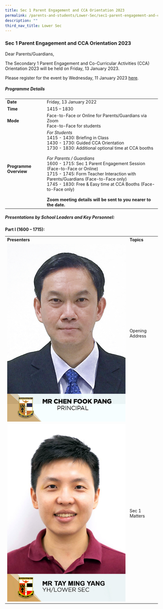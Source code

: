 ```yaml
---
title: Sec 1 Parent Engagement and CCA Orientation 2023
permalink: /parents-and-students/Lower-Sec/sec1-parent-engagement-and-cca-orientation2023/
description: ""
third_nav_title: Lower Sec
---
```

### Sec 1 Parent Engagement and CCA Orientation 2023

Dear Parents/Guardians,

The Secondary 1 Parent Engagement and Co-Curricular Activities (CCA) Orientation 2023 will be held on Friday, 13 January 2023.

Please register for the event by Wednesday, 11 January 2023 [here](https://go.gov.sg/s1-pes-cca-2023).

##### Programme Details

<table>
  <tbody><tr>
    <td><b>Date</b></td>
    <td>Friday, 13 January 2022</td>
  </tr>
 <tr>
    <td><b>Time</b></td>
    <td>1415 – 1830</td>
  </tr>
 <tr>
    <td><b>Mode</b></td>
    <td>Face-to-Face or Online for Parents/Guardians via Zoom<br>Face-to-Face for students
</td>
  </tr>
 <tr>
    <td><b>Programme Overview</b></td>
	 <td><i>For Students</i><br>1415 - 1430: Briefing in Class<br>1430 - 1730: Guided CCA Orientation<br>1730 - 1830: Additional optional time at CCA booths<br><br><i>For Parents / Guardians</i><br>1600 - 1715: Sec 1 Parent Engagement Session (Face-to-Face or Online)<br>1715 - 1745: Form Teacher Interaction with Parents/Guardians (Face-to-Face only)<br>1745 - 1830: Free &amp; Easy time at CCA Booths
		 (Face-to-Face only)<br><br><b>Zoom meeting details will be 
sent to you nearer to the date. 
</b>
</td>
  </tr>
</tbody></table>

##### Presentations by School Leaders and Key Personnel:

**Part I (1600 – 1715):**

<table>
  <tbody><tr>
    <td><b>Presenters</b></td>
		<td><b>Topics</b></td>
  </tr>
	  <tr>
    <td><img src="/images/School%20Steering%20Committee/Chen%20Fook%20Pang.jpg">
		</td><td>Opening Address</td>
  </tr>
		  <tr>
    <td><img src="/images/School%20Steering%20Committee/Mr%20Tay%20Ming%20Yang.png">
		</td><td>Sec 1 Matters</td>
  </tr>
</tbody></table>